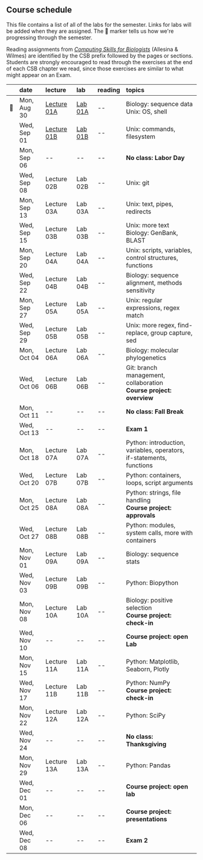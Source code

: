 
## Course schedule

This file contains a list of all of the labs for the semester. Links for labs will be added when they are assigned. The :dna: marker tells us how we're progressing through the semester.

Reading assignments from [*Computing Skills for Biologists*](https://computingskillsforbiologists.com/) (Allesina & Wilmes) are identified by the CSB prefix followed by the pages or sections. Students are strongly encouraged to read through the exercises at the end of each CSB chapter we read, since those exercises are similar to what might appear on an Exam.

|         | date        | lecture | lab     | reading | topics |
| :-:     | :--         | :-      |   :-    | :--     | :--    |
|  :dna:  | Mon, Aug 30 | <a href="https://github.com/WUSTL-Biol4220/home/raw/master/lectures/lecture_01A.pdf">Lecture 01A</a>   | [Lab 01A](labs/lab_01A.md) | -- | Biology: sequence data<br>Unix: OS, shell |
|         | Wed, Sep 01 | <a href="https://github.com/WUSTL-Biol4220/home/raw/master/lectures/lecture_01B.pdf">Lecture 01B</a>   | [Lab 01B](labs/lab_01B.md) | -- | Unix: commands, filesystem |
|         | Mon, Sep 06 | -- | -- | -- | **No class: Labor Day** |
|         | Wed, Sep 08 | Lecture 02B | Lab 02B | -- | Unix: git |
|         | Mon, Sep 13 | Lecture 03A | Lab 03A | -- | Unix: text, pipes, redirects |
|         | Wed, Sep 15 | Lecture 03B | Lab 03B | -- | Unix: more text<br>Biology: GenBank, BLAST | 
|         | Mon, Sep 20 | Lecture 04A | Lab 04A | -- | Unix: scripts, variables, control structures, functions  |
|         | Wed, Sep 22 | Lecture 04B | Lab 04B | -- | Biology: sequence alignment, methods sensitivity |
|         | Mon, Sep 27 | Lecture 05A | Lab 05A | -- | Unix: regular expressions, regex match |
|         | Wed, Sep 29 | Lecture 05B | Lab 05B | -- | Unix: more regex, find-replace, group capture, sed |
|         | Mon, Oct 04 | Lecture 06A | Lab 06A | -- | Biology: molecular phylogenetics |
|         | Wed, Oct 06 | Lecture 06B | Lab 06B | -- | Git: branch management, collaboration<br>**Course project: overview** | 
|         | Mon, Oct 11 | -- | -- | -- | **No class: Fall Break** |
|         | Wed, Oct 13 | -- | -- | -- | **Exam 1** |
|         | Mon, Oct 18 | Lecture 07A | Lab 07A | -- | Python: introduction, variables, operators,<br>if-statements, functions |
|         | Wed, Oct 20 | Lecture 07B | Lab 07B | -- | Python: containers, loops, script arguments |
|         | Mon, Oct 25 | Lecture 08A | Lab 08A | -- | Python: strings, file handling<br>**Course project: approvals**  |
|         | Wed, Oct 27 | Lecture 08B | Lab 08B | -- | Python: modules, system calls, more with containers |
|         | Mon, Nov 01 | Lecture 09A | Lab 09A | -- | Biology: sequence stats |
|         | Wed, Nov 03 | Lecture 09B | Lab 09B | -- | Python: Biopython |
|         | Mon, Nov 08 | Lecture 10A | Lab 10A | -- | Biology: positive selection<br>**Course project: check-in**   |
|         | Wed, Nov 10 | -- | -- | -- | **Course project: open Lab** |
|         | Mon, Nov 15 | Lecture 11A | Lab 11A | -- | Python: Matplotlib, Seaborn, Plotly |
|         | Wed, Nov 17 | Lecture 11B | Lab 11B | -- | Python: NumPy <br>**Course project: check-in**   |
|         | Mon, Nov 22 | Lecture 12A | Lab 12A | -- | Python: SciPy |
|         | Wed, Nov 24 | -- | -- | -- | **No class: Thanksgiving** |
|         | Mon, Nov 29 | Lecture 13A | Lab 13A | -- | Python: Pandas  |
|         | Wed, Dec 01 | -- | -- | -- | **Course project: open lab**  |
|         | Mon, Dec 06 | -- | -- | -- | **Course project: presentations**  |
|         | Wed, Dec 08 | -- | -- | -- | **Exam 2**  |
